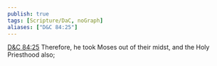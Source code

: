 ```yaml
---
publish: true
tags: [Scripture/DaC, noGraph]
aliases: ["D&C 84:25"]
---
```

[D&C 84:25](https://churchofjesuschrist.org/study/scriptures/dc-testament/dc/84?lang=eng&id=p25#p25) Therefore, he took Moses out of their midst, and the Holy Priesthood also;
